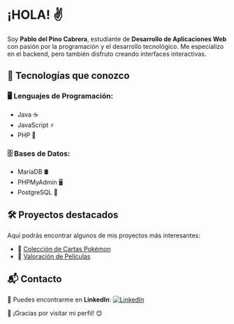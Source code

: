 

# ¡HOLA! ✌️

Soy **Pablo del Pino Cabrera**, estudiante de **Desarrollo de Aplicaciones Web** con pasión por la programación y el desarrollo tecnológico. Me especializo en el backend, pero también disfruto creando interfaces interactivas.

## 🚀 Tecnologías que conozco

### 🖥️ Lenguajes de Programación:
- Java ☕
- JavaScript ⚡
- PHP 🐘

### 🗄️ Bases de Datos:
- MariaDB 🛢️
- PHPMyAdmin 🖥️
- PostgreSQL 🐘

## 🛠️ Proyectos destacados
Aquí podrás encontrar algunos de mis proyectos más interesantes:
- 📌 [Colección de Cartas Pokémon](https://github.com/pablodelpino98/PokemonPDP)
- 📌 [Valoración de Películas](https://github.com/pablodelpino98/ajax-fetch-php)

## 📬 Contacto
📩 Puedes encontrarme en **LinkedIn**:
[![LinkedIn](https://img.shields.io/badge/-Pablo%20del%20Pino%20Cabrera-blue?style=flat-square&logo=Linkedin&logoColor=white&link=https://es.linkedin.com/in/pablo-del-pino-cabrera-872007175)](https://es.linkedin.com/in/pablo-del-pino-cabrera-872007175)

📌 ¡Gracias por visitar mi perfil! 😊



